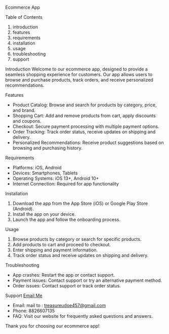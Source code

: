 Ecommerce App

Table of Contents
1. introduction
2. features
3. requirements
4. installation
5. usage
6. troubleshooting
7. support

Introduction
Welcome to our ecommerce app, designed to provide a seamless shopping experience for customers. Our app allows users to browse and purchase products, track orders, and receive personalized recommendations.

Features
- Product Catalog: Browse and search for products by category, price, and brand.
- Shopping Cart: Add and remove products from cart, apply discounts and coupons.
- Checkout: Secure payment processing with multiple payment options.
- Order Tracking: Track order status, receive updates on shipping and delivery.
- Personalized Recommendations: Receive product suggestions based on browsing and purchasing history.

Requirements
- Platforms: iOS, Android
- Devices: Smartphones, Tablets
- Operating Systems: iOS 13+, Android 10+
- Internet Connection: Required for app functionality

Installation
1. Download the app from the App Store (iOS) or Google Play Store (Android).
2. Install the app on your device.
3. Launch the app and follow the onboarding process.

Usage
1. Browse products by category or search for specific products.
2. Add products to cart and proceed to checkout.
3. Enter shipping and payment information.
4. Track order status and receive updates on shipping and delivery.

Troubleshooting
- App crashes: Restart the app or contact support.
- Payment issues: Contact support or try an alternative payment method.
- Order issues: Contact support or track order status.

Support
<a href="mailto:someone@example.com?subject=Hello&body=I%20want%20to%20talk%20about%20our%20project.">
  Email Me
</a>

- Email: mail to : treasureudoe457@gmail.com
- Phone: 8826607135
- FAQ: Visit our website for frequently asked questions and answers.

Thank you for choosing our ecommerce app!
